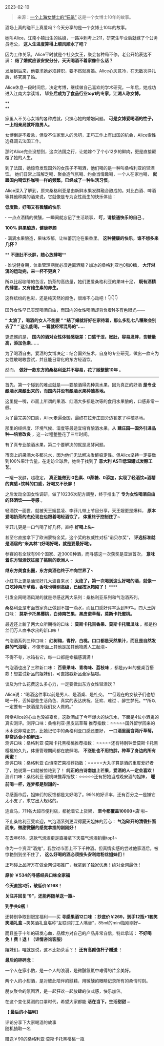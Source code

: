 2023-02-10

> 来源：[一个上海女博士的“狂飙”](http://mp.weixin.qq.com/s?__biz=MzU0MjYwNDU2Mw==&mid=2247509827&idx=1&sn=3a45e4c65002fcaaacfd4620d4b59a7e&chksm=fb1acb3fcc6d422903ac43fdc545a6db825d9c83b099c6c8161847b9adbcc4a29ad0929ee6f1&scene=27#wechat_redirect)
> 这是一个女博士10年的故事。

酒场上真的碰不上真爱吗？今天分享的是一个女博士10年的故事。

  

她叫Alice，江南小镇出生的姑娘，一路冲刺考上211，研究生毕业后就嫁了个公务员老公， **这人生进度算得上顺风顺水了吧？**

  

因为工作关系，Alice平时就是个社交女王，聚会各种局不停。老公开始表达不满： **结了婚就应该安安分分，天天喝酒不着家像什么话？**

  

发展到后来，他要求她必须辞职，要不然就离婚。Alice心灰意冷，在无数次挣扎后，终究离了婚。

  

Alice休息一段时间后，决定考博，继续做自己喜欢的学术研究。一年后，她成功进入江南大学读博， **毕业后成为了食品行业top1的专家，江湖人称女博。**

 **  
**

  

家里人不关心女博的各种成就，只操心她的婚姻问题。 **可是女博爱喝酒的性子，一上相亲局就吓跑男人。**  

  

女博倒是不着急，但受不住家里人的念叨，正巧工作上有出国的机会，Alice索性选择调去法国工作。

  
那时Alice完全没想到，这次法国之行，让她嫁个了个小12岁的鲜肉，更是直接颠覆了她的人生。

  
到了法国，她惊奇发现国外的女孩子不喝酒，他们喝的是一种叫桑格利亚的轻酒饮。 她们日常上班解乏喝、聚会造气氛喝、约会当情趣喝，一个人在家也喝，
**就跟国内喝饮料咖啡一样的频繁，已经成了一种生活习惯。**  

Alice深入了解到，原来桑格利亚是由新鲜水果发酵融合酿成的。对比白酒、啤酒等其他种类的酒来说，它就像是专为女性而生的快乐体验：

**低度数，好喝又有微醺的快乐**

 **·** 一点点酒精的微醺，一瞬间就忘记了生活琐事， **叮，请接通快乐的自己** 。

  

 **100% 鲜果酿造，健康养颜**

 **·** 满满水果酿造，果味浓郁，让味蕾沉沦在果香里。 **这种健康的快乐，谁不想多来几杯？**

  

 ** **不涨肚不长胖，随心放肆喝****

 **·** 谁说健身期，体重管理期就必须远离酒精？加冰的桑格利亚也0脂0糖， **大汗淋漓的运动完，来一杯不更爽？**

  

所以比起咖啡的苦涩，奶茶的高热量，她们更爱桑格利亚的果味十足， **既有酒精的肆意，又有维生素的养生。**

这样缤纷的色彩，还是纯天然的颜色，很难不心动吧！👇👇👇

  

国外女性早已实现喝酒自由，而国内的女性喝酒却背负着N多有色眼光——

**“ 太浪了，喝酒的女人不能要 ”** **“结了婚就好好在家待着，那么多乱七八糟聚会别去了”** **“ 这么能喝，一看就经常混局的”.....**

更遗憾的是， **国内的酒对女性体验感极差：口感干涩，胀肚，容易发胖，含糖量高，添加色素......**

  

为了喝酒自由，爱酒的女博决定：结合国外技术，自身的专业研究，做出一款专为女性敢喝敢尝试，并且能日常化的东方轻酒饮。

然而， **做好一款东方的桑格利亚并不容易，花了她整整10年** 。

****

首先，第一个碰到的难点就是——要酿酒得先种真水果。因为真正的好酒 **是专业酿酒水果酿出来的，而国内并没有酿酒水果种殖基地。**

这里提一嘴，市面上所谓的果酒、红酒大多都是次等的食用水果酿的，口感非常一般。

  

为了最完美的口感，Alice走遍全国，最终在拉菲庄园旁边锁定了种植基地。

那里的经纬度、环境气候、湿度等最适宜培育酿酒水果。从 **建庄园—国外引进品种—培育改良** ，这一过程整整花了三年时间。

  

有了真专业酿酒水果，第二个要解决的就是发酵问题。

市面上的果酒大多都兑水，因为他们无法解决发酵稳定性。但Alice坚持一定要做到100%果汁含量。在走访全球后，她终于找到了 **意大利
ASTI低温罐式发酵工艺**。

一罐一发酵，超稳定， **真正能做到 0色素、0蔗糖、0添加，实现了轻酒饮=酒精的爽感+饮料的口感，好喝又不长胖！**

  

之后发动全国女性调研，做了10236次配方调整，终于推出了 **专为女性喝酒自由的轻酒饮——寻感** 。

  

轻酒饮一面世，就被天王嫂昆凌、李菲儿带上节目分享，天王嫂更是爆料， **原本爱喝奶茶的杰伦现在也跟着喝轻酒饮了， 体重终于控制住了~**

  

李菲儿更是一口气喝了好几杯，直呼 **好喝上头~**

  

甚至它直接拿下了欧洲蒙特金奖，这个奖的权威性对标“诺贝尔奖”， **评选标准就是酒届的“米其林”(好喝好喝，就是要最好喝)。**

  

参赛的有全球有90个国家、近3000种酒，而寻感这一次获奖是亚洲首次， **意味着东方轻酒饮征服了挑剔的欧洲人 ~**

 **继东方美食出圈，东方美酒也终于冲向世界了~**

小红书上更是涌现好几大波自来水： **太绝了，第一次喝到这么好喝的酒，就像一口吃掉两斤草莓，香味也特别高级，已经按冰箱囤了！** ****

  

引发全网喝酒风潮的就是寻感这两大系列：桑格利亚系列和气泡酒系列。

桑格利亚是市面首家真正做到不加一滴水，而且口感好评率达到99%。四大王牌口味： **莫斯卡托黑樱桃，白诗南芒果，黑皮诺草莓，莫斯卡托蜜桃。**

  

最近还上新了两大众所期待的口味： **莫斯卡托百香果、莫斯卡托蜜瓜味** 。都是粉丝们万人血书求出的新口味！

  

气泡酒系列三种口味： **红树梅，青柠，白桃。口口都是天然果汁，而且是自然发酵的气泡哦** ，不像市面上其他是加其他物质人工起泡~

不得不夸，冰箱有它，每一口都是幸福感满满！

  

气泡酒也出了三种新口味： **百香果味、青梅味、荔枝味** ，都是yyds的餐桌百搭款！想尝试新品的姐妹们，可直接戳新品全家福嗷。

  

谈及为什么花费这么多心力，一定要做出东方女性轻酒饮？

Alice说：“喝酒这件事以前是男人、是酒桌、是社交。 **但现在的女孩子们也想喝一杯，丢掉那些生活角色、真实的表达庆祝、狂欢、难过
、醉生梦死。**所以一定要有一款酒是为我们女人做的。”

  
所幸Alice的心血也没被辜负，这款酒成了今年爆火的快乐水，下面是4位小酒鬼的真实测评。测评口味：桑格利亚·黑皮诺草莓
推荐指数：⭐⭐⭐⭐⭐国外留学回来的木木说非常正宗，比她记忆中的桑格利亚口感还要好， **一口酒里面含两斤草莓，非常适合小酌解压~**  
测评口味：桑格利亚·莫斯卡托黑樱桃推荐指数：⭐⭐⭐⭐⭐还有特别钟爱莫斯卡托黑樱桃的久九，体重管理期间都在放肆喝，
**不涨肚也不用怕胖，种草了身边的所有闺蜜！**  
测评口味：桑格利亚·白诗南芒果推荐指数：⭐⭐⭐⭐⭐大丸子算是酒的重度爱好者了，她说第一口就被惊艳到了！ **纯正的白诗南加上芒果，爱酒的人一定会喜欢！**  
测评口味：桑格利亚·蜜桃味推荐指数：⭐⭐⭐⭐⭐还有把她当成晚安酒的姐妹， **睡前喝一杯，连梦都是甜甜的~**

  

寻感面市后，姐妹们的反馈都是太好喝了。99%的好评率，还有百分之一是嫌它太小支了，求它出大规格的。

连盒马，711各大超市便利店，都抢着它上货架， **至今都覆盖10000+店** 啦~

  

不止桑格利亚受欢迎，气泡酒系列更深得夏天姐妹的芳心： **气泡碎开的清香扑面而来，微甜微醺的感觉拿捏的刚刚好！**

在去年618，这款气泡酒更是直接拿下天猫气泡酒销量top1~

  

作为一个资深“酒鬼”，我尝过市面上不下千种酒。但真情实感的尝过他家酒后，被惊艳到到坐不住了， **这么好喝的酒必须按头安利给粉丝姐妹们！**

正巧碰上品牌方在做全网试喝推广，我拿到了独家优惠！绝对全网最低！

 **原价 ￥534的寻感经典口味全家福**

 **今天直接3折，破低价￥168！**

 **关注并回复“9”，还能再随单送一瓶~**

 **到手共8瓶！**

  
还特别争取到限定福利——买 **寻感果酒12口味 ：抄底价￥269，到手12瓶+1套笑笑酒礼盒**
~笑笑酒礼盒堪称“互联网打工人嘴替”，85ml的mini瓶刚刚好~

而且鉴于十年的研发心血，品牌方对自己的产品非常自信，特此承诺： **不好喝免！费！退！（详情咨询客服）**

  

姐妹们，咱就是说，这不比奶茶香？！ **还有高颜值杯子赠送** ！

  

 **最后的碎碎念：**

一个人在家小酌，是一个人的浪漫，是微醺氤氲中难得的片余美好。

两个人的小甜酒，是对彼此陪伴的慰藉，用微醺的眼睛记录所有的柔情时刻。

朋友聚会的氛围酒，是一起狂欢一起放肆的仪式感，快乐加倍。

在这个变化莫测的口罩时代，希望大家都能 **活在当下，生活甜甜** ~

 **【 最后的小福利】**

评论分享下大家喝酒的故事  
随机抽取一名

赠送￥90的桑格利亚·莫斯卡托黑樱桃一瓶

